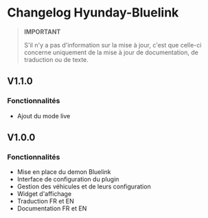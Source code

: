 # Changelog Hyunday-Bluelink

>**IMPORTANT**
>
> S'il n'y a pas d'information sur la mise à jour, c'est que celle-ci concerne uniquement de la mise à jour de documentation, de traduction ou de texte.

## V1.1.0

### Fonctionnalités

- Ajout du mode live


## V1.0.0

### Fonctionnalités

- Mise en place du demon Bluelink
- Interface de configuration du plugin
- Gestion des véhicules et de leurs configuration
- Widget d'affichage
- Traduction FR et EN
- Documentation FR et EN
